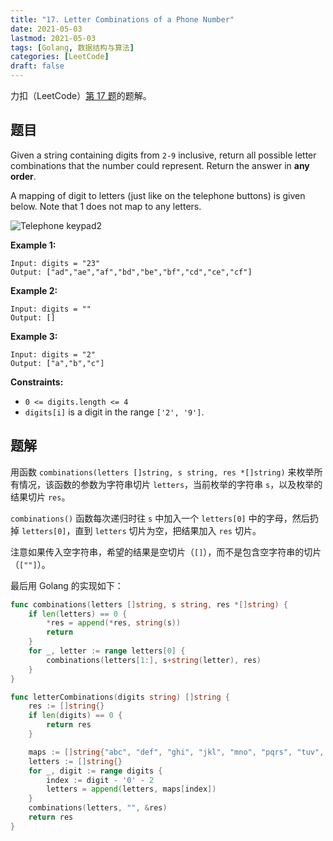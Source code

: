 ```yaml
---
title: "17. Letter Combinations of a Phone Number"
date: 2021-05-03
lastmod: 2021-05-03
tags: [Golang, 数据结构与算法]
categories: [LeetCode]
draft: false
---
```


力扣（LeetCode）[第 17 题](https://leetcode-cn.com/problems/letter-combinations-of-a-phone-number)的题解。

<!--more-->

## 题目

Given a string containing digits from `2-9` inclusive, return all possible letter combinations that the number could represent. Return the answer in **any order**.

A mapping of digit to letters (just like on the telephone buttons) is given below. Note that 1 does not map to any letters.

![Telephone keypad2](/images/leetcode/daily/17-letter-combinations-of-a-phone-number/Telephone-keypad2.png)

**Example 1:**

```text
Input: digits = "23"
Output: ["ad","ae","af","bd","be","bf","cd","ce","cf"]
```

**Example 2:**

```text
Input: digits = ""
Output: []
```

**Example 3:**

```text
Input: digits = "2"
Output: ["a","b","c"]
```

**Constraints:**

- `0 <= digits.length <= 4`
- `digits[i]` is a digit in the range `['2', '9']`.

## 题解

用函数 `combinations(letters []string, s string, res *[]string)` 来枚举所有情况，该函数的参数为字符串切片 `letters`，当前枚举的字符串 `s`，以及枚举的结果切片 `res`。

`combinations()` 函数每次递归时往 `s` 中加入一个 `letters[0]` 中的字母，然后扔掉 `letters[0]`，直到 `letters` 切片为空，把结果加入 `res` 切片。

注意如果传入空字符串，希望的结果是空切片（`[]`），而不是包含空字符串的切片（`[""]`）。

最后用 Golang 的实现如下：

```go
func combinations(letters []string, s string, res *[]string) {
    if len(letters) == 0 {
        *res = append(*res, string(s))
        return
    }
    for _, letter := range letters[0] {
        combinations(letters[1:], s+string(letter), res)
    }
}

func letterCombinations(digits string) []string {
    res := []string{}
    if len(digits) == 0 {
        return res
    }

    maps := []string{"abc", "def", "ghi", "jkl", "mno", "pqrs", "tuv", "wxyz"}
    letters := []string{}
    for _, digit := range digits {
        index := digit - '0' - 2
        letters = append(letters, maps[index])
    }
    combinations(letters, "", &res)
    return res
}
```
